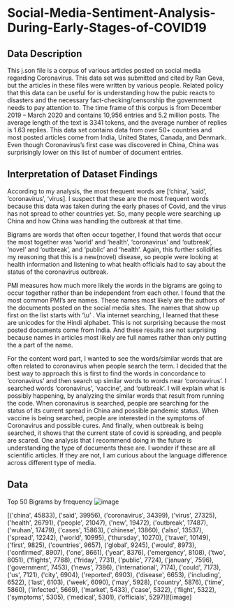# Social-Media-Sentiment-Analysis-During-Early-Stages-of-COVID19

## Data Description 

This j.son file is a corpus of various articles posted on social media regarding Coronavirus. This data set was submitted and cited by Ran Geva, but the articles in these files were written by various people. Related policy that this data can be useful for is understanding how the pubic reacts to disasters and the necessary fact-checking/censorship the government needs to pay attention to. The time frame of this corpus is from December 2019 – March 2020 and contains 10,956 entries and 5.2 million posts. The average length of the text is 3341 tokens, and the average number of replies is 1.63 replies. This data set contains data from over 50+ countries and most posted articles come from India, United States, Canada, and Denmark. Even though Coronavirus’s first case was discovered in China, China was surprisingly lower on this list of number of document entries.  

## Interpretation of Dataset Findings 
According to my analysis, the most frequent words are [‘china’, ‘said’, ‘coronavirus’, ‘virus]. I suspect that these are the most frequent words because this data was taken during the early phases of Covid, and the virus has not spread to other countries yet. So, many people were searching up China and how China was handling the outbreak at that time. 

Bigrams are words that often occur together, I found that words that occur the most together was ‘world’ and ‘health’, ‘coronavirus’ and ‘outbreak’, ‘novel’ and ‘outbreak’, and ‘public’ and ‘health’. Again, this further solidifies my reasoning that this is a new(novel) disease, so people were looking at health information and listening to what health officials had to say about the status of the coronavirus outbreak. 

PMI measures how much more likely the words in the bigrams are going to occur together rather than be independent from each other. I found that the most common PMI’s are names. These names most likely are the authors of the documents posted on the social media sites. The names that show up first on the list starts with ‘\\u’ . Via internet searching, I learned that these are unicodes for the Hindi alphabet. This is not surprising because the most posted documents come from India. And these results are not surprising because names in articles most likely are full names rather than only putting the a part of the name. 

For the content word part, I wanted to see the words/similar words that are often related to coronavirus when people search the term. I decided that the best way to approach this is first to find the words in concordance to ‘coronavirus’ and then search up similar words to words near ‘coronavirus’. I searched words ‘coronavirus’, ‘vaccine’, and ‘outbreak’. I will explain what is possibly happening, by analyzing the similar words that result from running the code. When coronavirus is searched, people are searching for the status of its current spread in China and possible pandemic status. When vaccine is being searched, people are interested in the symptoms of Coronavirus and possible cures. And finally, when outbreak is being searched, it shows that the current state of covid is spreading, and people are scared. One analysis that I recommend doing in the future is understanding the type of documents these are. I wonder if these are all scientific articles. If they are not, I am curious about the language difference across different type of media.

## Data

Top 50 Bigrams by frequency 
![image](https://user-images.githubusercontent.com/98330114/161866291-8e8f72ee-813e-41ee-9162-8a5d61b804b6.png)

[('china', 45833), ('said', 39956), ('coronavirus', 34399), ('virus', 27325), ('health', 26791), ('people', 21047), ('new', 19472), ('outbreak', 17487), ('wuhan', 17479), ('cases', 15863), ('chinese', 13860), ('also', 13537), ('spread', 12242), ('world', 10995), ('thursday', 10270), ('travel', 10149), ('first', 9825), ('countries', 9657), ('global', 9245), ('would', 8973), ('confirmed', 8907), ('one', 8661), ('year', 8376), ('emergency', 8108), ('two', 8051), ('flights', 7788), ('friday', 7731), ('public', 7724), ('january', 7596), ('government', 7453), ('news', 7386), ('international', 7174), ('could', 7173), ('us', 7121), ('city', 6904), ('reported', 6903), ('disease', 6653), ('including', 6522), ('last', 6103), ('week', 6090), ('may', 5928), ('country', 5876), ('time', 5860), ('infected', 5669), ('market', 5433), ('case', 5322), ('flight', 5322), ('symptoms', 5305), ('medical', 5301), ('officials', 5297)]![image]

	

